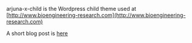 arjuna-x-child is the Wordpress child theme used at [http://www.bioengineering-research.com](http://www.bioengineering-research.com)

A short blog post is [here](http://www.bioengineering-research.com/post/217)
